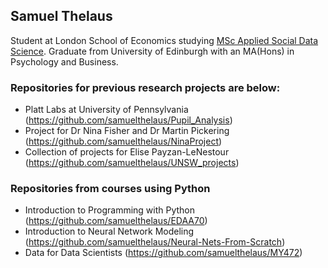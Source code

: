 ## Samuel Thelaus

Student at London School of Economics studying [MSc Applied Social Data Science](https://www.lse.ac.uk/study-at-lse/Graduate/Degree-programmes-2021/MSc-Applied-Social-Data-Science). Graduate from University of Edinburgh with an MA(Hons) in Psychology and Business. 

### Repositories for previous research projects are below:

- Platt Labs at University of Pennsylvania (https://github.com/samuelthelaus/Pupil_Analysis)
- Project for Dr Nina Fisher and Dr Martin Pickering (https://github.com/samuelthelaus/NinaProject)
- Collection of projects for Elise Payzan-LeNestour (https://github.com/samuelthelaus/UNSW_projects)

### Repositories from courses using Python

- Introduction to Programming with Python (https://github.com/samuelthelaus/EDAA70)
- Introduction to Neural Network Modeling (https://github.com/samuelthelaus/Neural-Nets-From-Scratch)
- Data for Data Scientists (https://github.com/samuelthelaus/MY472)
